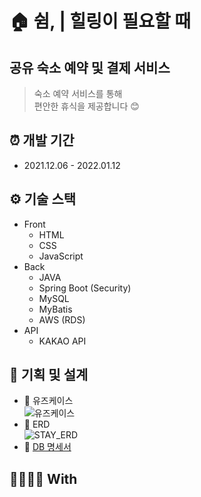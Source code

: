 # 🏠 쉼, | 힐링이 필요할 때
## 공유 숙소 예약 및 결제 서비스
> 숙소 예약 서비스를 통해<br>
> 편안한 휴식을 제공합니다 😊

## ⏰ 개발 기간
* 2021.12.06 - 2022.01.12

## ⚙ 기술 스택
* Front
  * HTML
  * CSS
  * JavaScript
* Back
  * JAVA
  * Spring Boot (Security)
  * MySQL
  * MyBatis
  * AWS (RDS)
* API
  * KAKAO API

## 📑 기획 및 설계
* 📄 유즈케이스<br>![유즈케이스](https://user-images.githubusercontent.com/84948004/151492931-3f7f3fb8-2fac-4c0c-a4a0-738fe443a80a.png)
* 💾 ERD<br>![STAY_ERD](https://user-images.githubusercontent.com/84948004/151491935-385f3db9-0005-4f93-8752-40cbb3245083.png)
* 💾 [DB 명세서](https://github.com/ImTaemin/Stay/files/7955938/STAY_.xlsx)

## 👩‍💻👨‍💻 With
